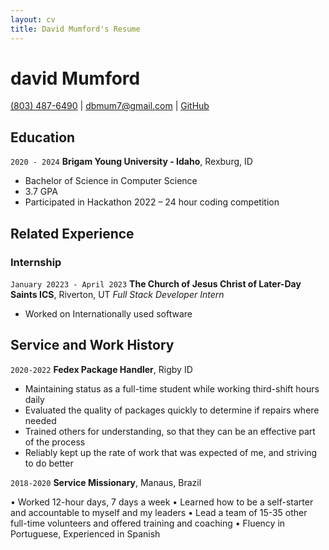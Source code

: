 ```yaml
---
layout: cv
title: David Mumford's Resume
---
```

# david Mumford


<div id="webaddress">
<a href="8034876490">(803) 487-6490</a>
| <a href="dbmum7@gmail.com">dbmum7@gmail.com</a>
| <a href="https://github.com/dbmum">GitHub</a>
</div>


## Education

`2020 - 2024`
__Brigam Young University - Idaho__, Rexburg, ID

- Bachelor of Science in Computer Science
- 3.7 GPA
- Participated in Hackathon 2022 – 24 hour coding competition

## Related Experience

### Internship

`January 20223 - April 2023`
__The Church of Jesus Christ of Later-Day Saints ICS__, Riverton, UT
_Full Stack Developer Intern_
- Worked on Internationally used software



## Service and Work History

`2020-2022`
__Fedex Package Handler__, Rigby ID
- Maintaining status as a full-time student while working third-shift hours daily 
- Evaluated the quality of packages quickly to determine if repairs where needed
- Trained others for understanding, so that they can be an effective part of the process  
- Reliably kept up the rate of work that was expected of me, and striving to do better


`2018-2020`
__Service Missionary__, Manaus, Brazil

•	Worked 12-hour days, 7 days a week
•	Learned how to be a self-starter and accountable to myself and my leaders 
•	Lead a team of 15-35 other full-time volunteers and offered training and coaching
•	Fluency in Portuguese, Experienced in Spanish


<!-- ### Footer

Last updated: Dec 2022 -->



